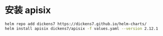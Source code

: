 # 安装 apisix

```bash
helm repo add dickens7 https://dickens7.github.io/helm-charts/
helm install apisix dickens7/apisix -f values.yaml --version 2.12.1
```
